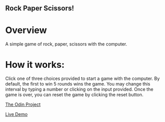 ## Rock Paper Scissors! 

# Overview

A simple game of rock, paper, scissors with the computer. 

# How it works:

Click one of three choices provided to start a game with the computer. By default, the first to win 5 rounds wins the game. You may change this interval by typing a number or clicking on the input provided. Once the game is over, you can reset the game by clicking the reset button.

[The Odin Project](https://www.theodinproject.com/courses/foundations/lessons/rock-paper-scissors)

[Live Demo](https://alex-lvl.github.io/rock-paper-scissors/)

